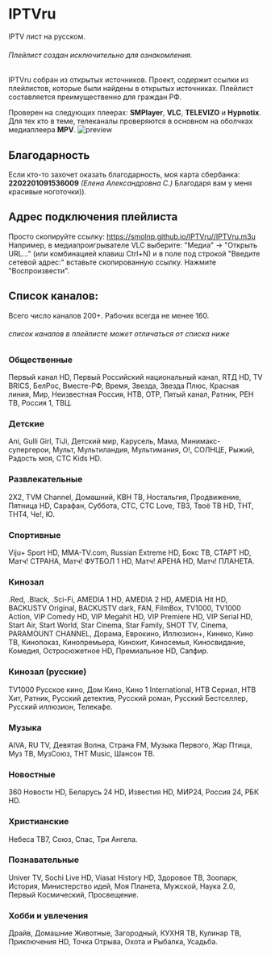 # IPTVru
IPTV лист на русском.
###### Плейлист создан исключительно для ознакомления.
IPTVru собран из открытых источников. Проект, содержит ссылки из плейлистов, которые были найдены в открытых источниках. Плейлист составляется преимущественно для граждан РФ.

Проверен на следующих плеерах: **SMPlayer**, **VLC**, **TELEVIZO** и **Hypnotix**. Для тех кто в теме, телеканалы проверяются в основном на оболчках медиаплеера **MPV**.
  <img src="https://github.com/smolnp/IPTVru/blob/gh-pages/Снимок%20экрана%20от%202023-11-29%2017-37-58.png" alt="preview"/>
## Благодарность
Если кто-то захочет оказать благодарность, моя карта сбербанка: **2202201091536009** *(Елена Александровна С.)* Благодаря вам у меня красивые ноготочки)).
## Адрес подключения плейлиста
Просто скопируйте ссылку: https://smolnp.github.io/IPTVru//IPTVru.m3u 
Например, в медиапроигрывателе VLC выберите: "Медиа" -> "Открыть URL..." (или комбинацией клавиш Ctrl+N) и в поле под строкой "Введите сетевой адрес:" вставьте скопированную ссылку. Нажмите "Воспроизвести".
## Список каналов:
Всего число каналов 200+. Рабочих всегда не менее 160. 
###### список каналов в плейлисте может отличаться от списка ниже
### Общественные
Первый канал HD, Первый Российский национальный канал, RTД HD, TV BRICS, БелРос, Вместе-РФ, Время, Звезда, Звезда Плюс, Красная линия, Мир, Неизвестная Россия, НТВ, ОТР, Пятый канал, Ратник, РЕН ТВ, Россия 1, ТВЦ.
### Детские
Ani, Gulli Girl, TiJi, Детский мир, Карусель, Мама, Минимакс-супергерои, Мульт, Мультиландия, Мультимания, О!, СОЛНЦЕ, Рыжий, Радость моя, СТС Kids HD.
### Развлекательные
2X2, TVM Channel, Домашний, КВН ТВ, Ностальгия, Продвижение, Пятница HD, Сарафан, Суббота, СТС, СТС Love, ТВ3, Твоё ТВ HD, ТНТ, ТНТ4, Че!, Ю.
### Спортивные
Viju+ Sport HD, MMA-TV.com, Russian Extreme HD, Бокс ТВ, СТАРТ HD, Матч! СТРАНА, Матч! ФУТБОЛ 1 HD, Матч! АРЕНА HD, Матч! ПЛАНЕТА.
### Кинозал
.Red, .Black, .Sci-Fi, AMEDIA 1 HD, AMEDIA 2 HD, AMEDIA Hit HD, BACKUSTV Original, BACKUSTV dark, FAN, FilmBox, TV1000, TV1000 Action, VIP Comedy HD, VIP Megahit HD, VIP Premiere HD, VIP Serial HD, Start Air, Start World, Star Cinema, Star Family, SHOT TV, Cinema, PARAMOUNT CHANNEL, Дорама, Еврокино, Иллюзион+, Кинеко, Кино ТВ, Кинопоказ, Кинопремьера, Кинохит, Киносемья, Киносвидание, Комедия, Остросюжетное HD, Премиальное HD, Сапфир.
### Кинозал (русские)
TV1000 Русское кино, Дом Кино, Кино 1 International, НТВ Сериал, НТВ Хит, Ратник, Русский детектив, Русский роман, Русский Бестселлер, Русский иллюзион, Телекафе.
### Музыка
AIVA, RU TV, Девятая Волна, Страна FM, Музыка Первого, Жар Птица, Муз ТВ, МузСоюз, ТНТ Music, Шансон ТВ.
### Новостные
360 Новости HD, Беларусь 24 HD, Известия HD, МИР24, Россия 24, РБК HD.
### Христианские
Небеса ТВ7, Союз, Спас, Три Ангела.
### Познавательные
Univer TV, Sochi Live HD, Viasat History HD, Здоровое ТВ, Зоопарк, История, Министерство идей, Моя Планета, Мужской, Наука 2.0, Первый Космический, Просвещение.
### Хобби и увлечения
Драйв, Домашние Животные, Загородный, КУХНЯ ТВ, Кулинар ТВ, Приключения HD, Точка Отрыва, Охота и Рыбалка, Усадьба.
